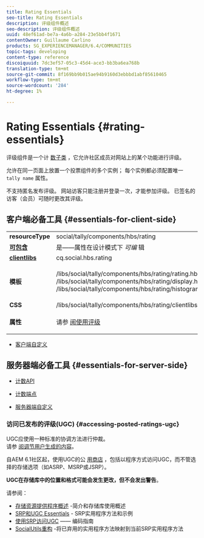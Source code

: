 ```yaml
---
title: Rating Essentials
seo-title: Rating Essentials
description: 评级组件概述
seo-description: 评级组件概述
uuid: 48ef61ad-be7a-4a6b-a284-23e5bb4f1671
contentOwner: Guillaume Carlino
products: SG_EXPERIENCEMANAGER/6.4/COMMUNITIES
topic-tags: developing
content-type: reference
discoiquuid: 7dc3ef57-05c3-45d4-ace3-bb3ba6ea768b
translation-type: tm+mt
source-git-commit: 8f169bb9b015ae94b9160d3ebbbd1abf85610465
workflow-type: tm+mt
source-wordcount: '284'
ht-degree: 1%

---
```



# Rating Essentials {#rating-essentials}

评级组件是一个计 [数子类](tally.md) ，它允许社区成员对网站上的某个功能进行评级。

允许在同一页面上放置一个投票组件的多个实例； 每个实例都必须配置唯一 `tally name` 属性。

不支持匿名发布评级。 网站访客只能注册并登录一次，才能参加评级。 已签名的访客（会员）可随时更改其评级。

## 客户端必备工具 {#essentials-for-client-side}

<table> 
 <tbody> 
  <tr> 
   <td> <strong>resourceType</strong></td> 
   <td> social/tally/components/hbs/rating</td> 
  </tr> 
  <tr> 
   <td> <a href="scf.md#add-or-include-a-communities-component"><strong>可包含</strong></a></td> 
   <td>是——属性在设计模式下 <i>可编 </i>辑</td> 
  </tr> 
  <tr> 
   <td> <a href="client-customize.md#clientlibs-for-scf"><strong>clientlibs</strong></a></td> 
   <td> cq.social.hbs.rating</td> 
  </tr> 
  <tr> 
   <td> <strong>模板</strong></td> 
   <td><p> /libs/social/tally/components/hbs/rating/rating.hbs<br /> /libs/social/tally/components/hbs/rating/display.hbs<br /> /libs/social/tally/components/hbs/rating/histogram.hbs</p> </td> 
  </tr> 
  <tr> 
   <td><strong>CSS</strong></td> 
   <td> /libs/social/tally/components/hbs/rating/clientlibs/ratingcomponent.css</td> 
  </tr> 
  <tr> 
   <td><strong>属性</strong></td> 
   <td><p>请参 <a href="rating.md">阅使用评级</a></p> </td> 
  </tr> 
 </tbody> 
</table>

* [客户端自定义](client-customize.md)

## 服务器端必备工具 {#essentials-for-server-side}

* [计数API](https://helpx.adobe.com/experience-manager/6-4/sites/developing/using/reference-materials/javadoc/com/adobe/cq/social/tally/client/api/package-summary.html)

* [计数端点](https://helpx.adobe.com/experience-manager/6-4/sites/developing/using/reference-materials/javadoc/com/adobe/cq/social/tally/client/endpoints/package-summary.html)

* [服务器端自定义](server-customize.md)

### 访问已发布的评级(UGC) {#accessing-posted-ratings-ugc}

UGC应使用一种标准的协调方法进行仲裁。\
请参 [阅调节用户生成的内容](moderate-ugc.md)。

自AEM 6.1社区起，使用UGC的公 [用商店](working-with-srp.md) ，包括以程序方式访问UGC，而不管选择的存储选项（如ASRP、MSRP或JSRP）。

**UGC在存储库中的位置和格式可能会发生更改，但不会发出警告**。

请参阅：

* [存储资源提供程序概述](srp.md) -简介和存储库使用概述
* [SRP和UGC Essentials](srp-and-ugc.md) - SRP实用程序方法和示例
* [使用SRP访问UGC](accessing-ugc-with-srp.md) —— 编码指南
* [SocialUtils重构](socialutils.md) -将已弃用的实用程序方法映射到当前SRP实用程序方法

